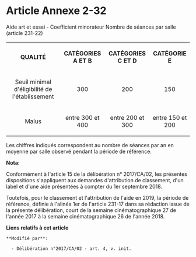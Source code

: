 # Article Annexe 2-32

Aide art et essai - Coefficient minorateur Nombre de séances par salle (article 231-22)

<table>
  <tbody>
    <tr>
      <th>

QUALITÉ</th>
      <th>

CATÉGORIES A ET B</th>
      <th>

CATÉGORIES C ET D</th>
      <th>

CATÉGORIE E</th>
    </tr>
    <tr>
      <td align="center">

Seuil minimal d'éligibilité de l'établissement</td>
      <td align="center">

300</td>
      <td align="center">

200</td>
      <td align="center">

150</td>
    </tr>
    <tr>
      <td align="center">

Malus</td>
      <td align="center">

entre 300 et 400</td>
      <td align="center">

entre 200 et 300</td>
      <td align="center">

entre 150 et 200</td>
    </tr>
  </tbody>
</table>

Les chiffres indiqués correspondent au nombre de séances par an en moyenne par salle observé pendant la période de référence.

**Nota:**

Conformément à l'article 15 de la délibération n° 2017/CA/02, les présentes dispositions s'appliquent aux demandes
d'attribution de classement, d'un label et d'une aide présentées à compter du 1er septembre 2018.

Toutefois, pour le classement et l'attribution de l'aide en 2019, la période de référence, définie à l'alinéa 1er de
l'article 231-17 dans sa rédaction issue de la présente délibération, court de la semaine cinématographique 27 de l'année
2017 à la semaine cinématographique 26 de l'année 2018.

**Liens relatifs à cet article**

	**Modifié par**:

	  - Délibération n°2017/CA/02 - art. 4, v. init.

